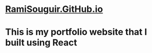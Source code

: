 # [RamiSouguir.GitHub.io](https://www.ramisouguir.github.io)

# This is my portfolio website that I built using React

